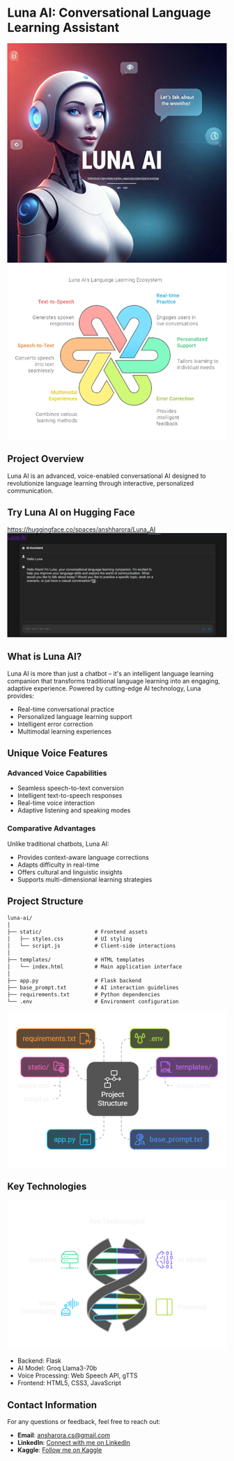 # Luna AI: Conversational Language Learning Assistant
![Luna AI](https://github.com/anshh-arora/Luna-AI/blob/main/luna_ai.jpg)
![Luna AI](https://github.com/anshh-arora/Luna-AI/blob/main/Luna%20AI%20-%20visual%20selection.png)

## Project Overview
Luna AI is an advanced, voice-enabled conversational AI designed to revolutionize language learning through interactive, personalized communication.

## Try Luna AI on Hugging Face
https://huggingface.co/spaces/anshharora/Luna_AI
![](https://github.com/anshh-arora/Luna-AI/blob/main/Screenshot%202025-01-10%20133027.png)

## What is Luna AI?
Luna AI is more than just a chatbot – it's an intelligent language learning companion that transforms traditional language learning into an engaging, adaptive experience. Powered by cutting-edge AI technology, Luna provides:
- Real-time conversational practice
- Personalized language learning support
- Intelligent error correction
- Multimodal learning experiences

## Unique Voice Features
### Advanced Voice Capabilities
- Seamless speech-to-text conversion
- Intelligent text-to-speech responses
- Real-time voice interaction
- Adaptive listening and speaking modes

### Comparative Advantages
Unlike traditional chatbots, Luna AI:
- Provides context-aware language corrections
- Adapts difficulty in real-time
- Offers cultural and linguistic insights
- Supports multi-dimensional learning strategies

## Project Structure
```
luna-ai/
│
├── static/                 # Frontend assets
│   ├── styles.css          # UI styling
│   └── script.js           # Client-side interactions
│
├── templates/              # HTML templates
│   └── index.html          # Main application interface
│
├── app.py                  # Flask backend
├── base_prompt.txt         # AI interaction guidelines
├── requirements.txt        # Python dependencies
└── .env                    # Environment configuration
```
![](https://github.com/anshh-arora/Luna-AI/blob/main/Luna%20AI%20-%20visual%20selection%20(1).png)

## Key Technologies
![](https://github.com/anshh-arora/Luna-AI/blob/main/Luna%20AI%20-%20visual%20selection%20(2).png)
- Backend: Flask
- AI Model: Groq Llama3-70b
- Voice Processing: Web Speech API, gTTS
- Frontend: HTML5, CSS3, JavaScript
  
## Contact Information
For any questions or feedback, feel free to reach out:

- **Email**: [ansharora.cs@gmail.com](mailto:ansharora.cs@gmail.com)
- **LinkedIn**: [Connect with me on LinkedIn](https://www.linkedin.com/in/ansh-arora-data-scientist/)
- **Kaggle**: [Follow me on Kaggle](https://www.kaggle.com/ansh1529)

